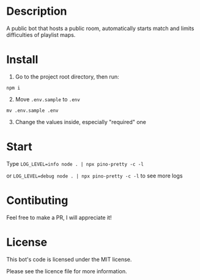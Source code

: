 # Description
A public bot that hosts a public room, automatically starts match and limits difficulties of playlist maps.

# Install
1. Go to the project root directory, then run:
```
npm i
```

2. Move `.env.sample` to `.env`
```
mv .env.sample .env
```

3. Change the values inside, especially "required" one

# Start
Type `LOG_LEVEL=info node . | npx pino-pretty -c -l`

or `LOG_LEVEL=debug node . | npx pino-pretty -c -l` to see more logs

# Contibuting
Feel free to make a PR, I will appreciate it!

# License
This bot's code is licensed under the MIT license.

Please see the licence file for more information. 
